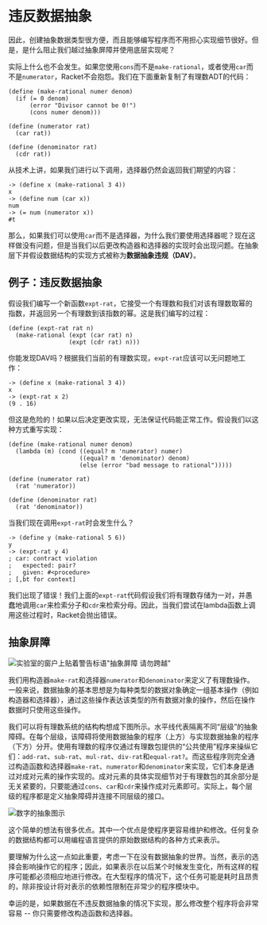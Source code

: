 # 违反数据抽象

因此，创建抽象数据类型很方便，而且能够编写程序而不用担心实现细节很好。但是，是什么阻止我们越过抽象屏障并使用底层实现呢？

实际上什么也不会发生。如果您使用`cons`而不是`make-rational`，或者使用`car`而不是`numerator`，Racket不会抱怨。我们在下面重新复制了有理数ADT的代码：

```
(define (make-rational numer denom)
  (if (= 0 denom)
      (error "Divisor cannot be 0!")
      (cons numer denom)))

(define (numerator rat)
  (car rat))

(define (denominator rat)
  (cdr rat)) 
```

从技术上讲，如果我们进行以下调用，选择器仍然会返回我们期望的内容：

```
-> (define x (make-rational 3 4))
x
-> (define num (car x))
num
-> (= num (numerator x))
#t 
```

那么，如果我们可以使用`car`而不是选择器，为什么我们要使用选择器呢？现在这样做没有问题，但是当我们以后更改构造器和选择器的实现时会出现问题。在抽象层下并假设数据结构的实现方式被称为**数据抽象违规（DAV）**。

## 例子：违反数据抽象

假设我们编写一个新函数`expt-rat`，它接受一个有理数和我们对该有理数取幂的指数，并返回另一个有理数到该指数的幂。这是我们编写的过程：

```
(define (expt-rat rat n)
  (make-rational (expt (car rat) n) 
                 (expt (cdr rat) n))) 
```

你能发现DAV吗？根据我们当前的有理数实现，`expt-rat`应该可以无问题地工作：

```
-> (define x (make-rational 3 4))
x
-> (expt-rat x 2)
(9 . 16) 
```

但这是危险的！如果以后决定更改实现，无法保证代码能正常工作。假设我们以这种方式重写实现：

```
(define (make-rational numer denom)
  (lambda (m) (cond ((equal? m 'numerator) numer)
                    ((equal? m 'denominator) denom)
                    (else (error "bad message to rational")))))

(define (numerator rat)
  (rat 'numerator))

(define (denominator rat)
  (rat 'denominator)) 
```

当我们现在调用`expt-rat`时会发生什么？

```
-> (define y (make-rational 5 6))
y
-> (expt-rat y 4)
; car: contract violation
;   expected: pair?
;   given: #<procedure>
; [,bt for context] 
```

我们出现了错误！我们上面的`expt-rat`代码假设我们将有理数存储为一对，并愚蠢地调用`car`来检索分子和`cdr`来检索分母。因此，当我们尝试在lambda函数上调用这些过程时，Racket会抛出错误。

## 抽象屏障

![实验室的窗户上贴着警告标语"抽象屏障 请勿跨越"](../Images/cfc0410d7103ae1832929b2a1f146bc3.jpg)

我们用构造器`make-rat`和选择器`numerator`和`denominator`来定义了有理数操作。一般来说，数据抽象的基本思想是为每种类型的数据对象确定一组基本操作（例如构造器和选择器），通过这些操作表达该类型的所有数据对象的操作，然后在操作数据时只使用这些操作。

我们可以将有理数系统的结构构想成下图所示。水平线代表隔离不同“层级”的抽象障碍。在每个层级，该障碍将使用数据抽象的程序（上方）与实现数据抽象的程序（下方）分开。使用有理数的程序仅通过有理数包提供的“公共使用”程序来操纵它们：`add-rat`、`sub-rat`、`mul-rat`、`div-rat`和`equal-rat?`。而这些程序则完全通过构造函数和选择器`make-rat`、`numerator`和`denominator`来实现，它们本身是通过对成对元素的操作实现的。成对元素的具体实现细节对于有理数包的其余部分是无关紧要的，只要能通过`cons`、`car`和`cdr`来操作成对元素即可。实际上，每个层级的程序都是定义抽象障碍并连接不同层级的接口。

![数字的抽象图示](../Images/c376acb8db3b346d44ab34d025fd955f.jpg)

这个简单的想法有很多优点。其中一个优点是使程序更容易维护和修改。任何复杂的数据结构都可以用编程语言提供的原始数据结构的各种方式来表示。

要理解为什么这一点如此重要，考虑一下在没有数据抽象的世界。当然，表示的选择会影响操作它的程序；因此，如果表示在以后某个时候发生变化，所有这样的程序可能都必须相应地进行修改。在大型程序的情况下，这个任务可能是耗时且昂贵的，除非按设计将对表示的依赖性限制在非常少的程序模块中。

幸运的是，如果数据在不违反数据抽象的情况下实现，那么修改整个程序将会非常容易 -- 你只需要修改构造函数和选择器。
